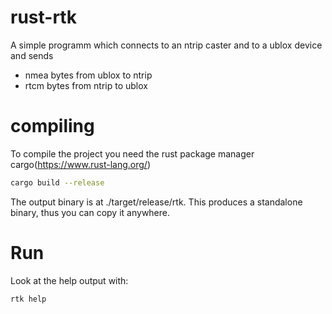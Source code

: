 # rust-rtk
A simple programm which connects to an ntrip caster and to a ublox device and sends
 - nmea bytes from ublox to ntrip
 - rtcm bytes from ntrip to ublox

# compiling
To compile the project you need the rust package manager cargo(https://www.rust-lang.org/)
```bash
cargo build --release
```
The output binary is at ./target/release/rtk.
This produces a standalone binary, thus you can copy it anywhere.

# Run
Look at the help output with:
```bash
rtk help
```
